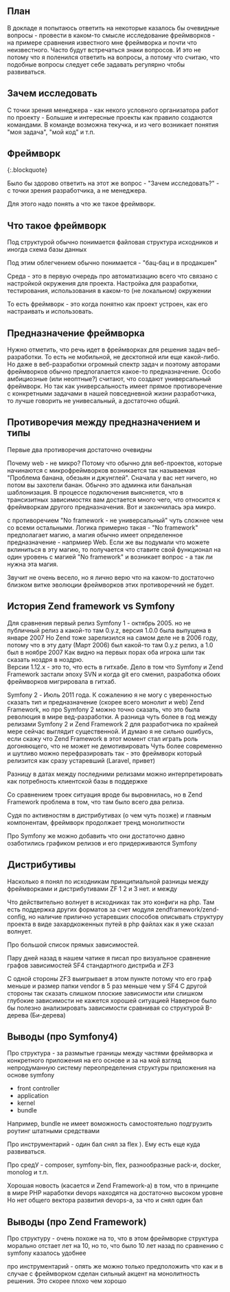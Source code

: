 ## План ##

В докладе я попытаюсь ответить на некоторые казалось бы очевидные вопросы - провести в каком-то смысле исследование фреймворков - на примере сравнения известного мне фреймворка и почти что неизвестного. 
Часто будут встречаться знаки вопросов. И это не потому что я поленился ответить на вопросы, а потому что считаю, что подобные вопросы следует себе задавать регулярно чтобы развиваться. 

## Зачем исследовать ##

С точки зрения менеджера - как некого условного организатора работ по проекту - 
Большие и интересные проекты как правило создаются командами. В команде возможна текучка, и из чего возникает понятия "моя задача", "мой код" и т.п.

## Фреймворк ##
{:.blockquote}

Было бы здорово ответить на этот же вопрос - "Зачем исследовать?" - с точки зрения разработчика, а не менеджера.

Для этого надо понять а что же такое фреймворк.

## Что такое фреймворк ##

Под структурой обычно понимается файловая структура исходников и иногда схема базы данных 

Под этим облегчением обычно понимается - "бац-бац и в продакшен"

Среда - это в первую очередь про автоматизацию всего что связано с настройкой окружения для проекта.
Настройка для разработки, тестирования, использования в каком-то (не локальном) окружении

То есть фреймворк - это когда понятно как проект устроен, как его настраивать и использовать.  

## Предназначение фреймворка ##

Нужно отметить, что речь идет в фреймворках для решения задач веб-разработки. То есть не мобильной, не десктопной или еще какой-либо. 
Но даже в веб-разработки огромный спектр задач и поэтому авторами фреймворков обычно предпогалается какое-то предназначение.
Особо амбициозные (или неоптные?) считают, что создают универсальный фреймворк.
Но так как универсальность имеет прямое противоречение с конкретными задачами в нашей повседневной жизни разработчика, то лучше говорить не унивесальный, а достаточно общий. 

## Противоречия между предназначением и типы ##

Первые два противоречия достаточно очевидны

Почему web - не микро? Потому что обычно для веб-проектов, которые начинаются с микрофреймворков возникается так называемая "Проблема банана, обезьян и джунглей".
Сначала у вас нет ничего, но потом вы захотели банан. Обычно это админка или банальная шаблонизация. В процессе подключения выясняется, что в трансизитных зависимостях вам достается много чего, что относится к фреймворкам другого предназначения. Вот и закончилась эра микро. 

с противоречием "No framework - не универсальный" чуть сложнее чем со всеми остальными. 
Логика примерно такая - "No framework" предполагает магию, а магия обычно имеет определенное предназначение - напрмиер Web.
Если же вы подумали что можете вклиниться в эту магию, то получается что ставите свой функционал на один уровень с магией "No framework" и возникает вопрос - а так ли нужна эта магия.

Звучит не очень весело, но я лично верю что на каком-то достаточно близком витке эволюции фреймворков этих противоречний не будет. 

## История Zend framework vs Symfony ##

Для сравнения первый релиз Symfony 1 - октябрь 2005. но не публичный релиз а какой-то там 0.y.z, версия 1.0.0 была выпущена в январе 2007
Но Zend тоже зарелизился на самом деле не в 2006 году, потому что в эту дату (Март 2006) был какой-то там 0.y.z релиз, а 1.0 был в ноябре 2007
Как видно на первых порах оба игрока шли так сказать ноздря в ноздрю.  
Версии 1.12.x - это то, что есть в гитхабе. Дело в том что Symfony и Zend Framework застали эпоху SVN и когда git его сменил, разработка обоих фреймворков мигрировала в гитхаб.  

Symfony 2 - Июль 2011 года. 
К сожалению я не могу с уверенностью сказать тип и предназначение (скорее всего монолит и web) Zend Framework, 
но про Symfony 2 можно точно сказать, что это была революция в мире вед-разработки.
А разница чуть более в год между релизами Symfony 2 и Zend Framework 2 для разработчика по крайней мере сейчас выглядит существенной.
И думаю я не сильно ошибусь, если скажу что Zend Framework в этот момент стал играть роль догоняющего, что не может не демотивировать
Чуть более современно и шутливо можно перефразировать так - это фреймворк который релизится как сразу устаревший (Laravel, привет)
 
Разницу в датах между последними релизами можно интерпретировать как потребность клиентской базы в поддержке 

Со сравнением троек ситуация вроде бы выровнилась, но в Zend Framework проблема в том, что там было всего два релиза.

Судя по активностям в дистрибутивах (о чем чуть позже) и главным компонентам, фреймворк продолжает тренд монолитности 

Про Symfony же можно добавить что они достаточно давно озаботились графиком релизов и его придерживаются
Symfony 

## Дистрибутивы ##

Насколько я понял по исходникам принципиальной разницы между фреймворками и дистрибутивами ZF 1 2 и 3 нет. и между 

Что действительно волнует в исходниках так это конфиги на php. 
Там есть поддержка других форматов за счет модуля zendframework/zend-config, 
но наличие прилично устаревших способов описывать структуру проекта в виде захардкоженных путей в php файлах как я уже сказал волнует.  

Про большой список прямых зависимостей.

Пару дней назад в нашем чатике я писал про визуальное сравнение графов зависимостей SF4 стандартного дистриба и ZF3 

С одной стороны ZF3 выигрывает в этом пункте потому что его граф меньше и размер папки vendor в 5 раз меньше чем у SF4
С другой стороны так сказать слишком плоские зависимости или слишком глубокие зависимости не кажется хорошей ситуацией 
Наверное было бы полезно анализировать зависимости сравнивая со структурой B-дерева (Би-дерева)

## Выводы (про Symfony4) ##

Про структура - за размытые границы между частями фреймворка и конкретного приложения на его основе 
и за на мой взгляд непродуманную систему переопределения структуры приложения на основе symfony

* front controller
* application
* kernel
* bundle

Например, bundle не имеет воможность самостоятельно подгрузить роутинг штатными средствами

Про инструментарий - один бал снял за flex ). Ему есть еще куда развиваться. 

Про средУ - composer, symfony-bin, flex, разнообразные pack-и, docker, monolog и т.п.

Хорошая новость (касается и Zend Framework-а) в том, что в принципе в мире PHP наработки devops находятся на достаточно высоком уровне  
Но нет общего вектора развития devops-а, за что и снял один бал 

## Выводы (про Zend Framework) ##

Про структуру - очень похоже на то, что в этом фреймворке структура морально отстает лет на 10,
но то, что было 10 лет назад по сравнению с symfony казалось удобнее

про инструментарий - опять же можно только предположить что как и в случае с фреймворком сделан сильный акцент на монолитность решения. 
Это скорее плохо чем хорошо

